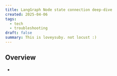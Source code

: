 ```yaml
---
title: LangGraph Node state connection deep-dive
created: 2025-04-06
tags:
  - tech
  - troubleshooting
draft: false
summary: This is loveysuby. not locust :)
---
```

## Overview 

- 